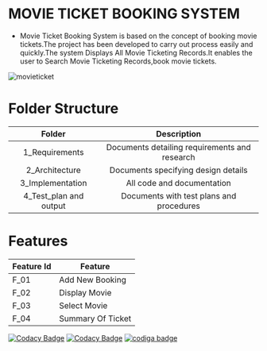 # MOVIE TICKET BOOKING SYSTEM


* Movie Ticket Booking System is based on the concept of booking movie tickets.The project has been developed to carry out process easily and quickly.The system Displays All Movie Ticketing Records.It enables the user to Search Movie Ticketing Records,book movie tickets.

![movieticket](https://user-images.githubusercontent.com/98837668/153707782-e4833f17-2628-4a05-9673-a37401d4c604.png)

# Folder Structure
|Folder|	Description|
|:---:|:---:|
|1_Requirements|	Documents detailing requirements and research|
|2_Architecture|	Documents specifying design details|
|3_Implementation	|All code and documentation|
|4_Test_plan and output|	Documents with test plans and procedures|

# Features
|Feature Id|	Feature|
|---|----|
|F_01|	Add New Booking |
|F_02|	Display Movie|
|F_03|Select Movie|
|F_04|	Summary Of Ticket|

[![Codacy Badge](https://api.codacy.com/project/badge/Grade/53dabc0c5184437ea9dc96ddfd4d1db9)](https://app.codacy.com/gh/tamilarasan2001/M1_movie-ticket_booking_system_util?utm_source=github.com&utm_medium=referral&utm_content=tamilarasan2001/M1_movie-ticket_booking_system_util&utm_campaign=Badge_Grade_Settings)
[![Codacy Badge](https://app.codacy.com/project/badge/Grade/22d3bf36b9d54e6cbc87adb875c1e5ef)](https://www.codacy.com/gh/tamilarasan2001/M1_movie-ticket_booking_system_util/dashboard?utm_source=github.com&amp;utm_medium=referral&amp;utm_content=tamilarasan2001/M1_movie-ticket_booking_system_util&amp;utm_campaign=Badge_Grade)
<a href="https://app.codiga.io/public/user/github/tamilarasan2001">
   <img src="https://api.codiga.io/public/badge/user/github/tamilarasan2001?style=light" alt="codiga badge" />
</a>
